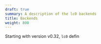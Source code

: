 ```yaml
---
draft: true
summary: A description of the lc0 backends
title: Backends
weight: 800
---
```


Starting with version v0.32, `lc0` defin
